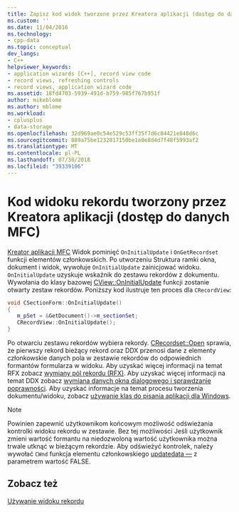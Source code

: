 ```yaml
---
title: Zapisz kod widok tworzone przez Kreatora aplikacji (dostęp do danych MFC) | Dokumentacja firmy Microsoft
ms.custom: ''
ms.date: 11/04/2016
ms.technology:
- cpp-data
ms.topic: conceptual
dev_langs:
- C++
helpviewer_keywords:
- application wizards [C++], record view code
- record views, refreshing controls
- record views, application wizard code
ms.assetid: 18fd4703-5939-491d-b759-985f767b951f
author: mikeblome
ms.author: mblome
ms.workload:
- cplusplus
- data-storage
ms.openlocfilehash: 32d969ae0c54e529c53ff35f7d6c84421e848d6c
ms.sourcegitcommit: 889a75be1232817150be1e0e8d4d7f48f5993af2
ms.translationtype: MT
ms.contentlocale: pl-PL
ms.lasthandoff: 07/30/2018
ms.locfileid: "39339106"
---
```

# <a name="record-view-code-created-by-application-wizard--mfc-data-access"></a>Kod widoku rekordu tworzony przez Kreatora aplikacji (dostęp do danych MFC)
[Kreator aplikacji MFC](../mfc/reference/database-support-mfc-application-wizard.md) Widok pominięć `OnInitialUpdate` i `OnGetRecordset` funkcji elementów członkowskich. Po utworzeniu Struktura ramki okna, dokument i widok, wywołuje `OnInitialUpdate` zainicjować widoku. `OnInitialUpdate` uzyskuje wskaźnik do zestawu rekordów z dokumentu. Wywołania do klasy bazowej [CView::OnInitialUpdate](../mfc/reference/cview-class.md#oninitialupdate) funkcji zostanie otwarty zestaw rekordów. Poniższy kod ilustruje ten proces dla `CRecordView`:  
  
```cpp  
void CSectionForm::OnInitialUpdate()  
{  
   m_pSet = &GetDocument()->m_sectionSet;  
   CRecordView::OnInitialUpdate();  
}  
```  
  
 Po otwarciu zestawu rekordów wybiera rekordy. [CRecordset::Open](../mfc/reference/crecordset-class.md#open) sprawia, że pierwszy rekord bieżący rekord oraz DDX przenosi dane z elementy członkowskie danych pola w zestawie rekordów do odpowiednich formantów formularza w widoku. Aby uzyskać więcej informacji na temat RFX zobacz [wymiany pól rekordu (RFX)](../data/odbc/record-field-exchange-rfx.md). Aby uzyskać więcej informacji na temat DDX zobacz [wymiana danych okna dialogowego i sprawdzanie poprawności](../mfc/dialog-data-exchange-and-validation.md). Aby uzyskać informacje na temat procesu tworzenia dokumentu/widoku, zobacz [używanie klas do pisania aplikacji dla Windows](../mfc/using-the-classes-to-write-applications-for-windows.md).  
  
> [!NOTE]
>  Powinien zapewnić użytkownikom końcowym możliwość odświeżania kontrolki widoku rekordu w zestawie. Bez tej możliwości Jeśli użytkownik zmieni wartość formantu na niedozwoloną wartość użytkownika można trwale utknąć w bieżącym rekordzie. Aby odświeżyć kontrolek, należy wywołać `CWnd` funkcja elementu członkowskiego [updatedata —](../mfc/reference/cwnd-class.md#updatedata) z parametrem wartość FALSE.  
  
## <a name="see-also"></a>Zobacz też  
 [Używanie widoku rekordu](../data/using-a-record-view-mfc-data-access.md)